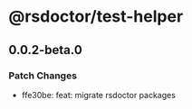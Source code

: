 # @rsdoctor/test-helper

## 0.0.2-beta.0

### Patch Changes

- ffe30be: feat: migrate rsdoctor packages

